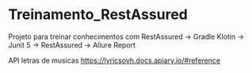 # Treinamento_RestAssured
Projeto para treinar conhecimentos com RestAssured
-> Gradle Klotin
-> Junit 5
-> RestAssured
-> Allure Report

API letras de musicas
https://lyricsovh.docs.apiary.io/#reference